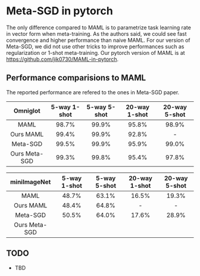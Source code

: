 # Meta-SGD in pytorch

The only difference compared to MAML is to parametrize task learning rate in vector form when meta-training.
As the authors said, we could see fast convergence and higher performance than naive MAML.
For our version of Meta-SGD, we did not use other tricks to improve performances such as regularization or 1-shot meta-training.
Our pytorch version of MAML is at https://github.com/jik0730/MAML-in-pytorch.

## Performance comparisions to MAML

The reported performance are refered to the ones in Meta-SGD paper.

|    Omniglot   | 5-way 1-shot | 5-way 5-shot | 20-way 1-shot | 20-way 5-shot |
|:-------------:|:------------:|:------------:|:-------------:|:-------------:|
|      MAML     |     98.7%    |     99.9%    |     95.8%     |     98.9%     |
|   Ours MAML   |     99.4%    |     99.9%    |     92.8%     |       -       |
|    Meta-SGD   |     99.5%    |     99.9%    |     95.9%     |     99.0%     |
| Ours Meta-SGD |     99.3%    |     99.8%    |     95.4%     |     97.8%     |

|  miniImageNet | 5-way 1-shot | 5-way 5-shot | 20-way 1-shot | 20-way 5-shot |
|:-------------:|:------------:|:------------:|:-------------:|:-------------:|
|      MAML     |     48.7%    |     63.1%    |     16.5%     |     19.3%     |
|   Ours MAML   |     48.4%    |     64.8%    |       -       |       -       |
|    Meta-SGD   |     50.5%    |     64.0%    |     17.6%     |     28.9%     |
| Ours Meta-SGD |              |              |               |               |

## TODO
- TBD